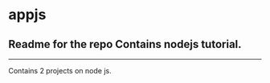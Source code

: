 # appjs
Readme for the repo
Contains nodejs tutorial.
--------------------------------------------------------
--------------------------------------------------------
Contains 2 projects on node js.
